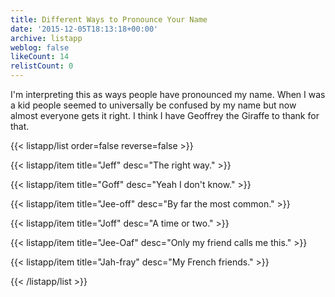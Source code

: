 ```yaml
---
title: Different Ways to Pronounce Your Name
date: '2015-12-05T18:13:18+00:00'
archive: listapp
weblog: false
likeCount: 14
relistCount: 0
---
```


I'm interpreting this as ways people have pronounced my name. When I was a kid people seemed to universally be confused by my name but now almost everyone gets it right. I think I have Geoffrey the Giraffe to thank for that.

<!--more-->

{{< listapp/list order=false reverse=false >}}

   {{< listapp/item title="Jeff"
      desc="The right way." >}}

   {{< listapp/item title="Goff"
      desc="Yeah I don't know." >}}

   {{< listapp/item title="Jee-off"
      desc="By far the most common." >}}

   {{< listapp/item title="Joff"
      desc="A time or two." >}}

   {{< listapp/item title="Jee-Oaf"
      desc="Only my friend calls me this." >}}

   {{< listapp/item title="Jah-fray"
      desc="My French friends." >}}

{{< /listapp/list >}}
